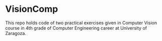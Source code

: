 # VisionComp

This repo holds code of two practical exercises given in Computer Vision course in 4th grade of Computer Engineering career at University of Zaragoza.